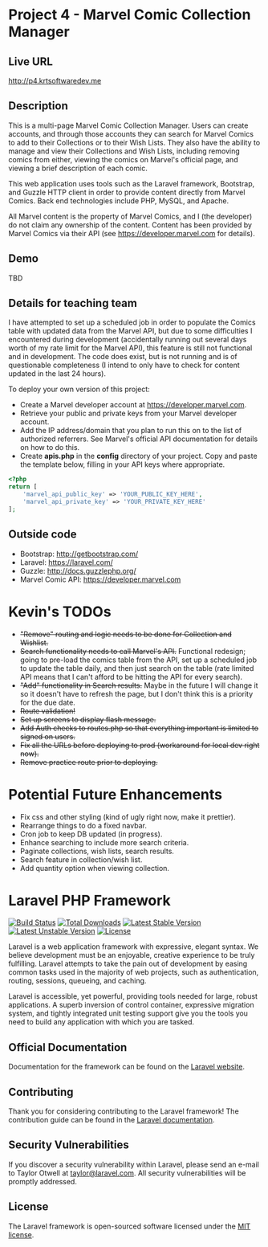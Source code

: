 # Project 4 - Marvel Comic Collection Manager

## Live URL
<http://p4.krtsoftwaredev.me>

## Description
This is a multi-page Marvel Comic Collection Manager. Users can create accounts, and through those accounts they can search for Marvel Comics to add to their Collections or to their Wish Lists. They also have the ability to manage and view their Collections and Wish Lists, including removing comics from either, viewing the comics on Marvel's official page, and viewing a brief description of each comic.

This web application uses tools such as the Laravel framework, Bootstrap, and Guzzle HTTP client in order to provide content directly from Marvel Comics. Back end technologies include PHP, MySQL, and Apache.

All Marvel content is the property of Marvel Comics, and I (the developer) do not claim any ownership of the content. Content has been provided by Marvel Comics via their API (see https://developer.marvel.com for details).

## Demo
TBD

## Details for teaching team
I have attempted to set up a scheduled job in order to populate the Comics table with updated data from the Marvel API, but due to some difficulties I encountered during development (accidentally running out several days worth of my rate limit for the Marvel API), this feature is still not functional and in development. The code does exist, but is not running and is of questionable completeness (I intend to only have to check for content updated in the last 24 hours).

To deploy your own version of this project:
- Create a Marvel developer account at https://developer.marvel.com.
- Retrieve your public and private keys from your Marvel developer account.
- Add the IP address/domain that you plan to run this on to the list of authorized referrers. See Marvel's official API documentation for details on how to do this.
- Create **apis.php** in the **config** directory of your project. Copy and paste the template below, filling in your API keys where appropriate.

```php
<?php
return [
    'marvel_api_public_key' => 'YOUR_PUBLIC_KEY_HERE',
    'marvel_api_private_key' => 'YOUR_PRIVATE_KEY_HERE'
];
```


## Outside code
* Bootstrap: http://getbootstrap.com/
* Laravel: https://laravel.com/
* Guzzle: http://docs.guzzlephp.org/
* Marvel Comic API: https://developer.marvel.com

# Kevin's TODOs

* ~~"Remove" routing and logic needs to be done for Collection and Wishlist.~~
* ~~Search functionality needs to call Marvel's API.~~ Functional redesign; going to pre-load the comics table from the API, set up a scheduled job to update the table daily, and then just search on the table (rate limited API means that I can't afford to be hitting the API for every search).
* ~~"Add" functionality in Search results.~~ Maybe in the future I will change it so it doesn't have to refresh the page, but I don't think this is a priority for the due date.
* ~~Route validation!~~
* ~~Set up screens to display flash message.~~
* ~~Add Auth checks to routes.php so that everything important is limited to signed on users.~~
* ~~Fix all the URLs before deploying to prod (workaround for local dev right now).~~
* ~~Remove practice route prior to deploying.~~

# Potential Future Enhancements

* Fix css and other styling (kind of ugly right now, make it prettier).
* Rearrange things to do a fixed navbar.
* Cron job to keep DB updated (in progress).
* Enhance searching to include more search criteria.
* Paginate collections, wish lists, search results.
* Search feature in collection/wish list.
* Add quantity option when viewing collection.

# Laravel PHP Framework

[![Build Status](https://travis-ci.org/laravel/framework.svg)](https://travis-ci.org/laravel/framework)
[![Total Downloads](https://poser.pugx.org/laravel/framework/d/total.svg)](https://packagist.org/packages/laravel/framework)
[![Latest Stable Version](https://poser.pugx.org/laravel/framework/v/stable.svg)](https://packagist.org/packages/laravel/framework)
[![Latest Unstable Version](https://poser.pugx.org/laravel/framework/v/unstable.svg)](https://packagist.org/packages/laravel/framework)
[![License](https://poser.pugx.org/laravel/framework/license.svg)](https://packagist.org/packages/laravel/framework)

Laravel is a web application framework with expressive, elegant syntax. We believe development must be an enjoyable, creative experience to be truly fulfilling. Laravel attempts to take the pain out of development by easing common tasks used in the majority of web projects, such as authentication, routing, sessions, queueing, and caching.

Laravel is accessible, yet powerful, providing tools needed for large, robust applications. A superb inversion of control container, expressive migration system, and tightly integrated unit testing support give you the tools you need to build any application with which you are tasked.

## Official Documentation

Documentation for the framework can be found on the [Laravel website](http://laravel.com/docs).

## Contributing

Thank you for considering contributing to the Laravel framework! The contribution guide can be found in the [Laravel documentation](http://laravel.com/docs/contributions).

## Security Vulnerabilities

If you discover a security vulnerability within Laravel, please send an e-mail to Taylor Otwell at taylor@laravel.com. All security vulnerabilities will be promptly addressed.

## License

The Laravel framework is open-sourced software licensed under the [MIT license](http://opensource.org/licenses/MIT).
